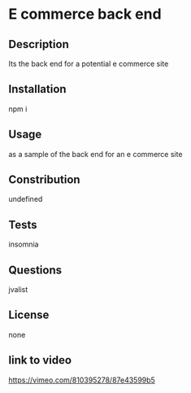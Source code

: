 # E commerce back end

## Description
Its the back end for a potential e commerce site

## Installation
npm i

## Usage
as a sample of the back end for an e commerce site

## Constribution
undefined

## Tests
insomnia

## Questions
jvalist

## License
none

## link to video
https://vimeo.com/810395278/87e43599b5 
